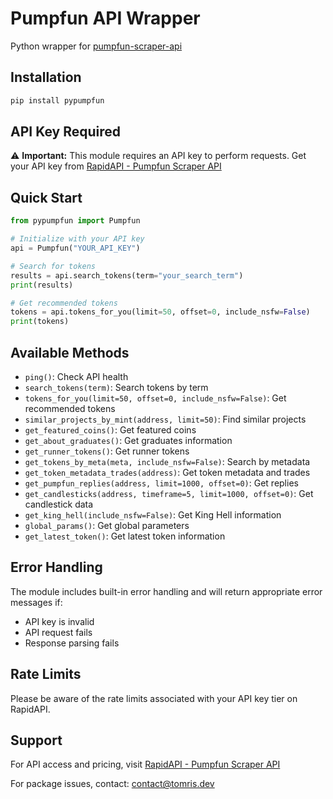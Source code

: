 # Pumpfun API Wrapper

Python wrapper for [pumpfun-scraper-api](https://rapidapi.com/domainfinderapi/api/pumpfun-scraper-api)

## Installation

```bash
pip install pypumpfun
```

## API Key Required

⚠️ **Important:** This module requires an API key to perform requests. Get your API key from [RapidAPI - Pumpfun Scraper API](https://rapidapi.com/domainfinderapi/api/pumpfun-scraper-api)

## Quick Start

```python
from pypumpfun import Pumpfun

# Initialize with your API key
api = Pumpfun("YOUR_API_KEY")

# Search for tokens
results = api.search_tokens(term="your_search_term")
print(results)

# Get recommended tokens
tokens = api.tokens_for_you(limit=50, offset=0, include_nsfw=False)
print(tokens)
```

## Available Methods

- `ping()`: Check API health
- `search_tokens(term)`: Search tokens by term
- `tokens_for_you(limit=50, offset=0, include_nsfw=False)`: Get recommended tokens
- `similar_projects_by_mint(address, limit=50)`: Find similar projects
- `get_featured_coins()`: Get featured coins
- `get_about_graduates()`: Get graduates information
- `get_runner_tokens()`: Get runner tokens
- `get_tokens_by_meta(meta, include_nsfw=False)`: Search by metadata
- `get_token_metadata_trades(address)`: Get token metadata and trades
- `get_pumpfun_replies(address, limit=1000, offset=0)`: Get replies
- `get_candlesticks(address, timeframe=5, limit=1000, offset=0)`: Get candlestick data
- `get_king_hell(include_nsfw=False)`: Get King Hell information
- `global_params()`: Get global parameters
- `get_latest_token()`: Get latest token information

## Error Handling

The module includes built-in error handling and will return appropriate error messages if:
- API key is invalid
- API request fails
- Response parsing fails

## Rate Limits

Please be aware of the rate limits associated with your API key tier on RapidAPI.

## Support

For API access and pricing, visit [RapidAPI - Pumpfun Scraper API](https://rapidapi.com/domainfinderapi/api/pumpfun-scraper-api)

For package issues, contact: [contact@tomris.dev](mailto:contact@tomris.dev)
